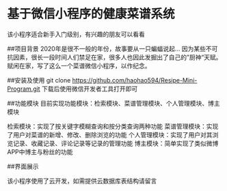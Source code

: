 # 基于微信小程序的健康菜谱系统
该小程序适合新手入门级别，有兴趣的朋友可以看看

##项目背景
2020年是很不一般的年份，故事要从一只蝙蝠说起...
因为某些不可抗因素，很长一段时间人们禁足在家，很多人也因此发掘出了自己的”厨神“天赋。赋闲在家，写了这么一个菜谱微信小程序，以作纪念。

##安装及使用
git clone https://github.com/haohao594/Resipe-Mini-Program.git
下载后使用微信开发者工具打开即可

##功能模块
目前实现功能模块：检索模块、菜谱管理模块、个人管理模块、博主模块

检索模块：实现了按关键字模糊查询和按分类查询两种功能 
菜谱管理模块：实现了用户对菜谱的新增、修改、删除浏览的功能 
个人管理模块：实现了用户对其浏览记录、收藏记录、评论记录等记录的管理功能 
博主模块：简单实现了类似微博APP中博主与粉丝的功能 

##界面展示

该小程序使用了云开发，如需提供云数据库表结构请留言
